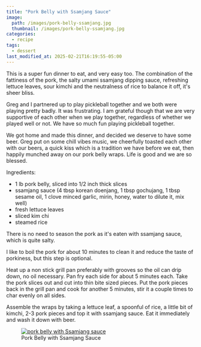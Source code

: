 ```yaml
---
title: "Pork Belly with Ssamjang Sauce"
image: 
  path: /images/pork-belly-ssamjang.jpg
  thumbnail: /images/pork-belly-ssamjang.jpg
categories:
  - recipe
tags:
  - dessert
last_modified_at: 2025-02-21T16:19:55-05:00
---
```


This is a super fun dinner to eat, and very easy too. The combination of the fattiness of the pork, the salty umami ssamjang dipping sauce, refreshing lettuce leaves, sour kimchi and the neutralness of rice to balance it off, it's sheer bliss.

Greg and I partnered up to play pickleball together and we both were playing pretty badly. It was frustrating. I am grateful though that we are very supportive of each other when we play together, regardless of whether we played well or not. We have so much fun playing pickleball together. 

We got home and made this dinner, and decided we deserve to have some beer. Greg put on some chill vibes music, we cheerfully toasted each other with our beers, a quick kiss which is a tradition we have before we eat, then happily munched away on our pork belly wraps. Life is good and we are so blessed.

Ingredients:
* 1 lb pork belly, sliced into 1/2 inch thick slices
* ssamjang sauce (4 tbsp korean doenjang, 1 tbsp gochujang, 1 tbsp sesame oil, 1 clove minced garlic, mirin, honey, water to dilute it, mix well)
* fresh lettuce leaves
* sliced kim chi
* steamed rice

There is no need to season the pork as it's eaten with ssamjang sauce, which is quite salty. 

I like to boil the pork for about 10 minutes to clean it and reduce the taste of porkiness, but this step is optional. 

Heat up a non stick grill pan preferably with grooves so the oil can drip down, no oil necessary. Pan fry each side for about 5 minutes each. Take the pork slices out and cut into thin bite sized pieces. Put the pork pieces back in the grill pan and cook for another 5 minutes, stir it a couple times to char evenly on all sides.

Assemble the wraps by taking a lettuce leaf, a spoonful of rice, a little bit of kimchi, 2-3 pork pieces and top it with ssamjang sauce. Eat it immediately and wash it down with beer.

<figure class="align-left">
  <a href="#"><img src="{{ '/images/pork-belly-ssamjang-wrap.jpg' | absolute_url }}" alt="pork belly with Ssamjang sauce"></a>
  <figcaption>Pork Belly with Ssamjang Sauce</figcaption>
</figure> 

